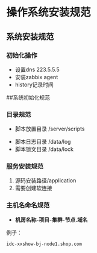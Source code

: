 # 操作系统安装规范

## 系统安装规范
### 初始化操作
* 设置dns 223.5.5.5
* 安装zabbix agent
* history记录时间





##系统初始化规范
### 目录规范 
- 脚本放置目录 /server/scripts
* 脚本日志目录 /data/log
* 脚本锁文目录 /data/lock
### 服务安装规范
1. 源码安装路径/application
2. 需要创建软连接
### 主机名命名规范
- **机房名称-项目-集群-节点.域名**

例子：

	idc-xxshow-bj-node1.shop.com